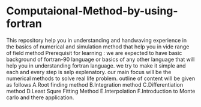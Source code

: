 # Computaional-Method-by-using-fortran
This repository help you in understanding and handwaving experience in the basics of numerical and simulation method that help you in vide range of field method 
Prerequisit for learning :
we are expected to have basic background of fortran-90 language or basics of any other language that will help you in understanding fortran language. we try to make it simple and each and every step is selp explenatory. our main focus will be the numerical methods to solve real life problem.
outline of content will be given as follows 
A.Root finding method 
B.Integration method 
C.Differentiation method 
D.Least Squre Fitting Method
E.Interpolation
F.Introduction to Monte carlo and there application.
